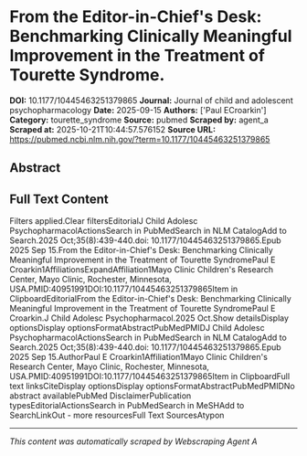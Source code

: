 # From the Editor-in-Chief's Desk: Benchmarking Clinically Meaningful Improvement in the Treatment of Tourette Syndrome.

**DOI:** 10.1177/10445463251379865
**Journal:** Journal of child and adolescent psychopharmacology
**Date:** 2025-09-15
**Authors:** ['Paul ECroarkin']
**Category:** tourette_syndrome
**Source:** pubmed
**Scraped by:** agent_a
**Scraped at:** 2025-10-21T10:44:57.576152
**Source URL:** https://pubmed.ncbi.nlm.nih.gov/?term=10.1177/10445463251379865

## Abstract



## Full Text Content

Filters applied.Clear filtersEditorialJ Child Adolesc PsychopharmacolActionsSearch in PubMedSearch in NLM CatalogAdd to Search.2025 Oct;35(8):439-440.doi: 10.1177/10445463251379865.Epub 2025 Sep 15.From the Editor-in-Chief's Desk: Benchmarking Clinically Meaningful Improvement in the Treatment of Tourette SyndromePaul E Croarkin1AffiliationsExpandAffiliation1Mayo Clinic Children's Research Center, Mayo Clinic, Rochester, Minnesota, USA.PMID:40951991DOI:10.1177/10445463251379865Item in ClipboardEditorialFrom the Editor-in-Chief's Desk: Benchmarking Clinically Meaningful Improvement in the Treatment of Tourette SyndromePaul E Croarkin.J Child Adolesc Psychopharmacol.2025 Oct.Show detailsDisplay optionsDisplay optionsFormatAbstractPubMedPMIDJ Child Adolesc PsychopharmacolActionsSearch in PubMedSearch in NLM CatalogAdd to Search.2025 Oct;35(8):439-440.doi: 10.1177/10445463251379865.Epub 2025 Sep 15.AuthorPaul E Croarkin1Affiliation1Mayo Clinic Children's Research Center, Mayo Clinic, Rochester, Minnesota, USA.PMID:40951991DOI:10.1177/10445463251379865Item in ClipboardFull text linksCiteDisplay optionsDisplay optionsFormatAbstractPubMedPMIDNo abstract availablePubMed DisclaimerPublication typesEditorialActionsSearch in PubMedSearch in MeSHAdd to SearchLinkOut - more resourcesFull Text SourcesAtypon

---
*This content was automatically scraped by Webscraping Agent A*
